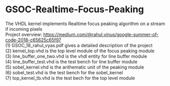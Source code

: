 # GSOC-Realtime-Focus-Peaking
The VHDL kernel implements Realtime focus peaking algorithm on a stream if incoming pixels <br/>
Project overview: https://medium.com/@rahul.vinus/google-summer-of-code-2018-c65625c65f97  <br/>
(1) GSOC_18_rahul_vyas.pdf gives a detailed description of the project <br/>
(2) kernel_top.vhd is the top level module of the focus peaking module<br/>
(3) line_buffer_one_two.vhd is the vhdl entity for line buffer module<br/>
(4) line_buffer_test.vhd is the test bench for line buffer module<br/>
(5) sobel_kernel.vhd is the arithematic unit of the peaking module<br/>
(6) sobel_test.vhd is the test bench for the sobel_kernel<br/>
(7) top_kernel_tb.vhd is the test bech for the top level module<br/>
